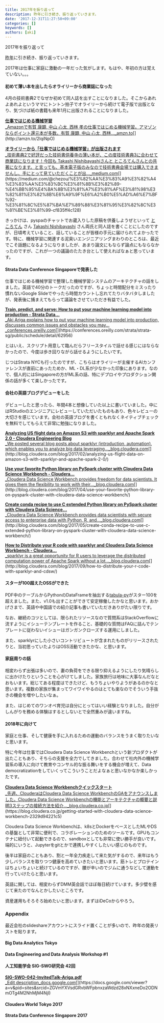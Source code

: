 ```yaml
---
title: 2017年を振り返って
description: 昨年に引き続き、振り返っていきます。
date: '2017-12-31T11:27:50+09:00'
categories: []
keywords: []
authors: [aki]
---
```


2017年を振り返って

[昨年](https://chezou.hatenablog.com/entry/2016/12/31/161150)に引き続き、振り返っていきます。

2017年は仕事に家庭に激動の一年だった気がします。もはや、年初の方は覚えていない。。。

#### 初めて薄い本を出したらオライリーから商業誌になった

4月の技術書典2でなぜか初めて同人誌を出すことになりました。そこからあれよあれよというママにトントン拍子でオライリーから続けて電子版で出版となり、気づけば紙の書籍も来年1月に出版されることになりました。

[**仕事ではじめる機械学習**  
_Amazonで有賀 康顕, 中山 心太, 西林 孝の仕事ではじめる機械学習。アマゾンならポイント還元本が多数。有賀 康顕, 中山 心太, 西林…_amzn.to](http://amzn.to/2lqiNpO "http://amzn.to/2lqiNpO")[](http://amzn.to/2lqiNpO)

[**オライリーから「仕事ではじめる機械学習」が出版されます**  
_技術書典2で好評だった技術書供養寺の薄い本が、この度技術書典3に合わせて商業誌になります！今回も Takashi Nishibayashiさんと ところてんさんとの共著になります。と言っても、基本電子版のみなので技術書典会場では購入できませんし、手にとって見ていただくことが出…_medium.com](https://medium.com/@chezou/%E3%82%AA%E3%83%A9%E3%82%A4%E3%83%AA%E3%83%BC%E3%81%8B%E3%82%89-%E4%BB%95%E4%BA%8B%E3%81%A7%E3%81%AF%E3%81%98%E3%82%81%E3%82%8B%E6%A9%9F%E6%A2%B0%E5%AD%A6%E7%BF%92-%E3%81%8C%E5%87%BA%E7%89%88%E3%81%95%E3%82%8C%E3%81%BE%E3%81%99-cf835ff4c128 "https://medium.com/@chezou/%E3%82%AA%E3%83%A9%E3%82%A4%E3%83%AA%E3%83%BC%E3%81%8B%E3%82%89-%E4%BB%95%E4%BA%8B%E3%81%A7%E3%81%AF%E3%81%98%E3%82%81%E3%82%8B%E6%A9%9F%E6%A2%B0%E5%AD%A6%E7%BF%92-%E3%81%8C%E5%87%BA%E7%89%88%E3%81%95%E3%82%8C%E3%81%BE%E3%81%99-cf835ff4c128")[](https://medium.com/@chezou/%E3%82%AA%E3%83%A9%E3%82%A4%E3%83%AA%E3%83%BC%E3%81%8B%E3%82%89-%E4%BB%95%E4%BA%8B%E3%81%A7%E3%81%AF%E3%81%98%E3%82%81%E3%82%8B%E6%A9%9F%E6%A2%B0%E5%AD%A6%E7%BF%92-%E3%81%8C%E5%87%BA%E7%89%88%E3%81%95%E3%82%8C%E3%81%BE%E3%81%99-cf835ff4c128)

きっかけは、pyspaのチャットでお蔵入りした原稿を供養しようぜといって [ところてん](https://medium.com/u/dcded7eecf08) さん [Takashi Nishibayashi](https://medium.com/u/1f02a92f1898) さん両氏と同人誌を書くことにしたのですが、日頃考えていること、話していることが皆様の手元に届けられてよかったです。特に、機械学習に関連する泥臭いエンジニアリングまわりのところは、最近でこそ話題になるようになりましたが、あまり論文にもならず論点にもならなかったのですが、これが一つの議論のたたき台として使えればなぁと思っています。

#### Strata Data Conference Singaporeで発表した

仕事ではじめる機械学習で整理した機械学習システムのアーキテクチャの話をしました。英語で40分のトークだったのですが、ちょっと時間配分をミスったり慣れないGoogle Slideでやったら時間カウントし忘れてたりバタバタしましたが、発表後に捕まえてもらって議論をさせていただき有益でした。

[**Train, predict, and serve: How to put your machine learning model into production - Strata Data…**  
_Aki Ariga explains how to put your machine learning model into production, discusses common issues and obstacles you may…_conferences.oreilly.com](https://conferences.oreilly.com/strata/strata-sg/public/schedule/detail/62956 "https://conferences.oreilly.com/strata/strata-sg/public/schedule/detail/62956")[](https://conferences.oreilly.com/strata/strata-sg/public/schedule/detail/62956)

とはいえ、スクリプト用意して臨んだらフリースタイルで話せる感じにはならなかったので、今度は歩き回りながら話せるようにしたいです。

じつはStrata NYCも行ったのですが、こちらはオライリーが主催するAIカンファレンスが直前にあったためか、ML・DL系が少なかった印象にあります。なので、個人的にはSingaporeの方がML系の話、特にデプロイやプロダクション関係の話が多くて楽しかったです。

#### 会社の英語ブログデビューをした

デビューしたと思ったら、年間4本と想像していた以上に書いていました。中にはRStudioのエンジニアにレビューしていただいたものもあり、色々レビューの大切さを感じています。会社の英語ブログを書くともれなくネイティブチェックを無料でしてもらえて非常に勉強になりました。

[**Analyzing US flight data on Amazon S3 with sparklyr and Apache Spark 2.0 - Cloudera Engineering Blog**  
_We posted several blog posts about sparklyr (introduction, automation), which enables you to analyze big data leveraging…_blog.cloudera.com](http://blog.cloudera.com/blog/2017/02/analyzing-us-flight-data-on-amazon-s3-with-sparklyr-and-apache-spark-2-0/ "http://blog.cloudera.com/blog/2017/02/analyzing-us-flight-data-on-amazon-s3-with-sparklyr-and-apache-spark-2-0/")[](http://blog.cloudera.com/blog/2017/02/analyzing-us-flight-data-on-amazon-s3-with-sparklyr-and-apache-spark-2-0/)

[**Use your favorite Python library on PySpark cluster with Cloudera Data Science Workbench - Cloudera…**  
_Cloudera Data Science Workbench provides freedom for data scientists. It gives them the flexibility to work with their…_blog.cloudera.com](http://blog.cloudera.com/blog/2017/04/use-your-favorite-python-library-on-pyspark-cluster-with-cloudera-data-science-workbench/ "http://blog.cloudera.com/blog/2017/04/use-your-favorite-python-library-on-pyspark-cluster-with-cloudera-data-science-workbench/")[](http://blog.cloudera.com/blog/2017/04/use-your-favorite-python-library-on-pyspark-cluster-with-cloudera-data-science-workbench/)

[**Create conda recipe to use C extended Python library on PySpark cluster with Cloudera Data Science…**  
_Cloudera Data Science Workbench provides data scientists with secure access to enterprise data with Python, R, and…_blog.cloudera.com](http://blog.cloudera.com/blog/2017/05/create-conda-recipe-to-use-c-extended-python-library-on-pyspark-cluster-with-cloudera-data-science-workbench/ "http://blog.cloudera.com/blog/2017/05/create-conda-recipe-to-use-c-extended-python-library-on-pyspark-cluster-with-cloudera-data-science-workbench/")[](http://blog.cloudera.com/blog/2017/05/create-conda-recipe-to-use-c-extended-python-library-on-pyspark-cluster-with-cloudera-data-science-workbench/)

[**How to Distribute your R code with sparklyr and Cloudera Data Science Workbench - Cloudera…**  
_sparklyr is a great opportunity for R users to leverage the distributed computation power of Apache Spark without a lot…_blog.cloudera.com](http://blog.cloudera.com/blog/2017/09/how-to-distribute-your-r-code-with-sparklyr-and-cdsw/ "http://blog.cloudera.com/blog/2017/09/how-to-distribute-your-r-code-with-sparklyr-and-cdsw/")[](http://blog.cloudera.com/blog/2017/09/how-to-distribute-your-r-code-with-sparklyr-and-cdsw/)

#### スターが100超えたOSSができた

PDF中のテーブルからPythonのDataFrameを抽出する[tabula-py](https://github.com/chezou/tabula-py)がスター100を超えました。また、v1.0も出すことができて安定稼働したかなと思います。おかげさまで、英語や中国語での紹介記事も書いていただきありがたい限りです。

なお、継続のコツとしては、限られたリソースなので質問系はStackOverflowに流すようにイシューテンプレートを作ること、基礎的な質問はFAQに詰んでテンプレートに従わないイシューはガンガンクローズする運用にしました。

また、sparklyrにした小さいコントリビュートが含まれたものがリリースされたりと、当初思っていたよりはOSS活動できたかな、と思います。

#### 家庭周りの話

相変わらず出張は多いので、妻の負荷をできる限り抑えるようにしたり気晴らしに出かけたりということを心がけてしました。家族旅行は地味に大事なんだなとおもいます。総じてある程度はできたけど、もうちょいやりようがあるのかなと思います。複数の家族が集まってワイワイやるのはとても楽なのでそういう手抜きの機会を増やしたいなぁ。

また、はじめてのワンオペ育児は自分にとってはいい経験となりました。自分がしんがりを務める体験はするとしないとで全然重みが違いますね。

#### 2018年に向けて

家庭と仕事、そして健康を手に入れるための運動のバランスをうまく取りたいなと思います。

特に今年は仕事ではCloudera Data Science Workbenchという新プロダクトが出たこともあり、そちらの支援を全力でしてきました。合わせて社内外の機械学習系の導入に向けて教育やコンサル的な振る舞いをする機会が増えて、Data democratizationをしていくってこういうことだよなぁと思いなかなか楽しかったです。

[**Cloudera Data Science Workbenchクイックスタート**  
_先週、ClouderaはCloudera Data Science WorkbenchのGAをアナウンスしました。Cloudera Data Science Workbenchの機能とアーキテクチャの概要と説明3ステップの接続方法を紹介…_blog.cloudera.co.jp](https://blog.cloudera.co.jp/getting-started-with-cloudera-data-science-workbench-2329d94221c5 "https://blog.cloudera.co.jp/getting-started-with-cloudera-data-science-workbench-2329d94221c5")[](https://blog.cloudera.co.jp/getting-started-with-cloudera-data-science-workbench-2329d94221c5)

Cloudera Data Science Workbenchは、k8sとDockerをベースとしたMLやDSの基盤として非常に便利で、コラボレーションのためのツールです。GPUもコンテナに紐付いて起動できるので、sandboxとしても非常に使い勝手が良いです。端的にいうと、Jupyterをgitとかで連携しやすくしたいい感じのものです。

後半は家庭のこともあり、割と一年全力疾走して来た気がするので、来年はもう少しバランスを取りつつ健康を高めていきたいと思います。筋トレとプロテインはちょいちょいと続けているのですが、腰が辛いのでジムに通うなどして運動を行っていけたらと思います。

英語に関しては、相変わらずDMM英会話でほぼ毎日続けています。多少壁を感じて来たのでなんとかしたいところです。

資産運用もそろそろ始めたいと思います。まずはiDeCoからやろう。

### Appendix

最近会社のslideshareアカウントにスライド置くことが多いので、昨年の発表リストを貼ります。

#### Big Data Analytics Tokyo

#### Data Engineering and Data Analysis Workshop #1

#### 人工知能学会 SIG-SWO研究会 42回

[**SIG-SWO-042-InvitedTalk-Ariga.pdf**  
_Edit description_docs.google.com](https://docs.google.com/viewer?a=v&pid=sites&srcid=ZGVmYXVsdGRvbWFpbnxzaWdzd28xNXxneDo2ODNmOTg4M2NhMjM4NjI "https://docs.google.com/viewer?a=v&pid=sites&srcid=ZGVmYXVsdGRvbWFpbnxzaWdzd28xNXxneDo2ODNmOTg4M2NhMjM4NjI")[](https://docs.google.com/viewer?a=v&pid=sites&srcid=ZGVmYXVsdGRvbWFpbnxzaWdzd28xNXxneDo2ODNmOTg4M2NhMjM4NjI)

#### Cloudera World Tokyo 2017

#### Strata Data Conference Singapore 2017